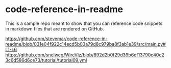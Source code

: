 # code-reference-in-readme

This is a sample repo meant to show that you can reference code snippets in markdown files that are rendered on GitHub.

https://github.com/stevemar/code-reference-in-readme/blob/031e04f922c14ecd5b03a79d8c979ba8f3ab1e39/src/main.py#L1-L6
https://github.com/snelweg/WireViz/blob/892d2b0f29d39b6ef13790c40c23c6d586d6ce73/tutorial/tutorial09.yml
